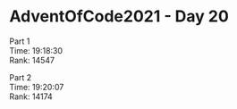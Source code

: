 # AdventOfCode2021 - Day 20  
  
Part 1  
Time: 19:18:30         
Rank: 14547                      

Part 2  
Time: 19:20:07            
Rank: 14174            
  
